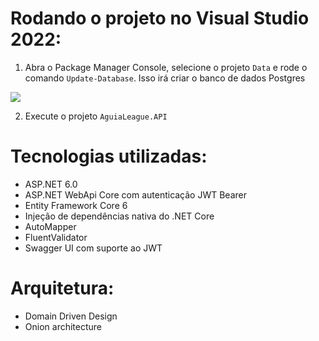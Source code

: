 # Rodando o projeto no Visual Studio 2022:
1. Abra o Package Manager Console, selecione o projeto `Data` e rode o comando `Update-Database`. Isso irá criar o banco de dados Postgres  
<img src="https://i.imgur.com/DQL6Yun.png"/>

2. Execute o projeto `AguiaLeague.API`

# Tecnologias utilizadas:
- ASP.NET 6.0
- ASP.NET WebApi Core com autenticação JWT Bearer
- Entity Framework Core 6
- Injeção de dependências nativa do .NET Core
- AutoMapper
- FluentValidator
- Swagger UI com suporte ao JWT

# Arquitetura:
- Domain Driven Design
- Onion architecture
